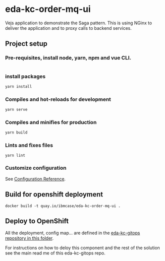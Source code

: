 # eda-kc-order-mq-ui

Vejs application to demonstrate the Saga pattern. This is using NGinx to deliver the application and to proxy calls to backend services.


## Project setup

### Pre-requisites, install node, yarn, npm and vue CLI.

```sh
```

### install packages

```sh
yarn install
```

### Compiles and hot-reloads for development

```sh
yarn serve
```

### Compiles and minifies for production

```sh
yarn build
```

### Lints and fixes files
```
yarn lint
```

### Customize configuration

See [Configuration Reference](https://cli.vuejs.org/config/).


## Build for openshift deployment

```
docker build -t quay.io/ibmcase/eda-kc-order-mq-ui .
```

## Deploy to OpenShift

All the deployment, config map... are defined in the [eda-kc-gitops repository in this folder](https://github.com/ibm-cloud-architecture/eda-kc-gitops/tree/main/environments/kc-dev/apps/app-eda-kc-order-mq-ui/services/eda-kc-order-mq-ui/base/config).

For instructions on how to deloy this component and the rest of the solution see the main read me of this eda-kc-gitops repo.